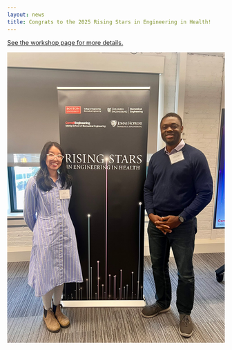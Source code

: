 ```yaml
---
layout: news
title: Congrats to the 2025 Rising Stars in Engineering in Health!
---
```


<a href="https://www.bme.columbia.edu/rising-stars-engineering-health-workshop">See the workshop page for more details.</a>

<img src="/assets/news/2025-rising-stars.jpg">


